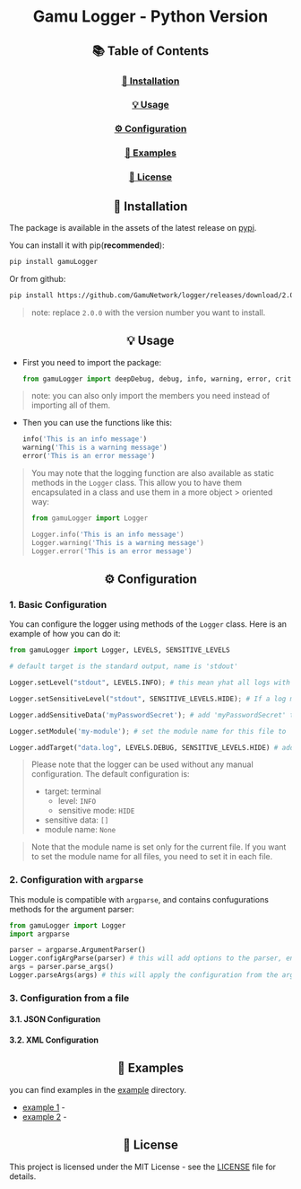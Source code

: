 # <div align="center">Gamu Logger - Python Version</div>


## <div align="center">📚 Table of Contents</div>
<div align="center">
    <h3><a href="#-installation">🔨 Installation</a></h3>
    <h3><a href="#-usage">💡 Usage</a></h3>
    <h3><a href="#️-configuration">⚙️ Configuration</a></h3>
    <h3><a href="#-examples">📁 Examples</a></h3>
    <h3><a href="#-license">📜 License</a></h3>
</div>


## <div align="center">🔨 Installation</div>
The package is available in the assets of the latest release on [pypi](https://pypi.org/project/gamuLogger).

You can install it with pip(**recommended**):
```bash
pip install gamuLogger
```
Or from github:
```bash
pip install https://github.com/GamuNetwork/logger/releases/download/2.0.0/gamu_logger-2.0.0-py3-none-any.whl
```
> note: replace `2.0.0` with the version number you want to install.



## <div align="center">💡 Usage</div>

- First you need to import the package:
    ```python
    from gamuLogger import deepDebug, debug, info, warning, error, critical, Logger, LEVELS, SENSITIVE_LEVELS
    ```
> note: you can also only import the members you need instead of importing all of them.

- Then you can use the functions like this:
    ```python
    info('This is an info message')
    warning('This is a warning message')
    error('This is an error message')
    ```

> You may note that the logging function are also available as static methods in the `Logger` class. This allow you to have them encapsulated in a class and use them in a more object > oriented way:
> ```python
> from gamuLogger import Logger
>
> Logger.info('This is an info message')
> Logger.warning('This is a warning message')
> Logger.error('This is an error message')
> ```


## <div align="center">⚙️ Configuration</div>

### 1. Basic Configuration
You can configure the logger using methods of the `Logger` class. Here is an example of how you can do it:
```python
from gamuLogger import Logger, LEVELS, SENSITIVE_LEVELS

# default target is the standard output, name is 'stdout'

Logger.setLevel("stdout", LEVELS.INFO); # this mean yhat all logs with level less than INFO will be ignored

Logger.setSensitiveLevel("stdout", SENSITIVE_LEVELS.HIDE); # If a log message contains sensitive data, it will be hidden

Logger.addSensitiveData('myPasswordSecret'); # add 'myPasswordSecret' to the list of sensitive data (if a log message contains any of them, it will be hidden according to the sensitive level)

Logger.setModule('my-module'); # set the module name for this file to 'my-module' (this will be displayed in the log message) (by default, no module name is set)

Logger.addTarget("data.log", LEVELS.DEBUG, SENSITIVE_LEVELS.HIDE) # add a new target to the logger (this will log all messages with level less than DEBUG to the file 'data.log' and hide sensitive data if any)
```

> Please note that the logger can be used without any manual configuration. The default configuration is:
> - target: terminal
>   - level: `INFO`
>   - sensitive mode: `HIDE`
> - sensitive data: `[]`
> - module name: `None`

> Note that the module name is set only for the current file. If you want to set the module name for all files, you need to set it in each file.


### 2. Configuration with `argparse`
This module is compatible with `argparse`, and contains confugurations methods for the argument parser:
```python
from gamuLogger import Logger
import argparse

parser = argparse.ArgumentParser()
Logger.configArgParse(parser) # this will add options to the parser, encapsulated in a group named 'Logger configuration'
args = parser.parse_args()
Logger.parseArgs(args) # this will apply the configuration from the arguments to the logger
```

### 3. Configuration from a file
#### 3.1. JSON Configuration

#### 3.2. XML Configuration


## <div align="center">📁 Examples</div>
you can find examples in the [example](./example) directory.
- [example 1](./example/example1) -
- [example 2](./example/example2) -



## <div align="center">📜 License</div>

This project is licensed under the MIT License - see the [LICENSE](../LICENSE) file for details.

